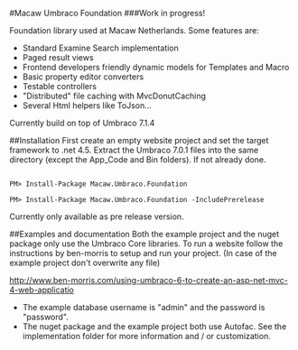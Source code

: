 #Macaw Umbraco Foundation
###Work in progress! 

Foundation library used at Macaw Netherlands. Some features are:  

- Standard Examine Search implementation  
- Paged result views  
- Frontend developers friendly dynamic models for Templates and Macro  
- Basic property editor converters 
- Testable controllers 
- "Distributed" file caching with MvcDonutCaching
- Several Html helpers like ToJson...

Currently build on top of Umbraco 7.1.4

##Installation
First create an empty website project and set the target framework to .net 4.5. Extract the Umbraco 7.0.1 files into the same directory (except the App_Code and Bin folders).
If not already done.

<code>  
PM> Install-Package Macaw.Umbraco.Foundation
</code>  
<code>  
PM> Install-Package Macaw.Umbraco.Foundation -IncludePrerelease
</code>

Currently only available as pre release version.


##Examples and documentation
Both the example project and the nuget package only use the Umbraco Core libraries. 
To run a website follow the instructions by ben-morris to setup and run your project. (In case of the example project don't overwrite any file)

http://www.ben-morris.com/using-umbraco-6-to-create-an-asp-net-mvc-4-web-applicatio  

- The example database username is "admin" and the password is "password".  
- The nuget package and the example project both use Autofac. See the implementation folder for more information and / or customization. 

